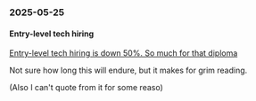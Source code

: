 ### 2025-05-25
#### Entry-level tech hiring
[Entry-level tech hiring is down 50%. So much for that diploma](https://archive.ph/vgMQV)

Not sure how long this will endure, but it makes for grim reading.

(Also I can't quote from it for some reaso)

